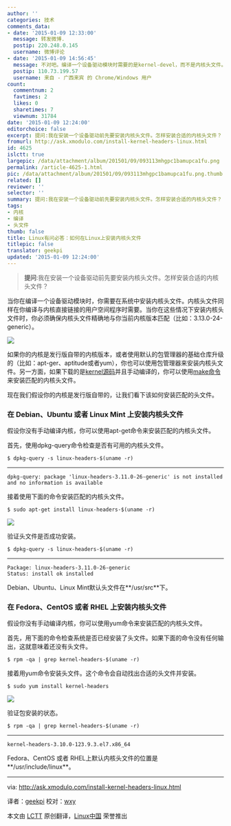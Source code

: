 ```yaml
---
author: ''
categories: 技术
comments_data:
- date: '2015-01-09 12:33:00'
  message: 转发微博.
  postip: 220.248.0.145
  username: 微博评论
- date: '2015-01-09 14:56:45'
  message: 不对吧。编译一个设备驱动模块时需要的是kernel-devel，而不是内核头文件。
  postip: 110.73.199.57
  username: 来自 - 广西来宾 的 Chrome/Windows 用户
count:
  commentnum: 2
  favtimes: 2
  likes: 0
  sharetimes: 7
  viewnum: 31784
date: '2015-01-09 12:24:00'
editorchoice: false
excerpt: 提问:我在安装一个设备驱动前先要安装内核头文件。怎样安装合适的内核头文件？  当你在编译一个设备驱动模块时，你需要在系统中安装内核头文件。内核头文件同样在你编译与内核直接链接的用户空间程序时需要。当你在这些情况下安装内核头文件时，你必须确保内核头文件精确地与你当前内核版本匹配（比如：3.13.0-24-generic）。  如果你的内核是发行版自带的内核版本，或者使用默认的包管理器的基础仓库升级的（比如：apt-ger、aptitude或者yum），你也可以使用包管理器来安装内核头文件。另一方面，如果下载的是kernel源码并且手动编译的，
fromurl: http://ask.xmodulo.com/install-kernel-headers-linux.html
id: 4625
islctt: true
largepic: /data/attachment/album/201501/09/093113mhgpc1bamupca1fu.png
permalink: /article-4625-1.html
pic: /data/attachment/album/201501/09/093113mhgpc1bamupca1fu.png.thumb.jpg
related: []
reviewer: ''
selector: ''
summary: 提问:我在安装一个设备驱动前先要安装内核头文件。怎样安装合适的内核头文件？  当你在编译一个设备驱动模块时，你需要在系统中安装内核头文件。内核头文件同样在你编译与内核直接链接的用户空间程序时需要。当你在这些情况下安装内核头文件时，你必须确保内核头文件精确地与你当前内核版本匹配（比如：3.13.0-24-generic）。  如果你的内核是发行版自带的内核版本，或者使用默认的包管理器的基础仓库升级的（比如：apt-ger、aptitude或者yum），你也可以使用包管理器来安装内核头文件。另一方面，如果下载的是kernel源码并且手动编译的，
tags:
- 内核
- 编译
- 头文件
thumb: false
title: Linux有问必答：如何在Linux上安装内核头文件
titlepic: false
translator: geekpi
updated: '2015-01-09 12:24:00'
---
```



> 
> **提问**:我在安装一个设备驱动前先要安装内核头文件。怎样安装合适的内核头文件？
> 
> 
> 


当你在编译一个设备驱动模块时，你需要在系统中安装内核头文件。内核头文件同样在你编译与内核直接链接的用户空间程序时需要。当你在这些情况下安装内核头文件时，你必须确保内核头文件精确地与你当前内核版本匹配（比如：3.13.0-24-generic）。


![](/data/attachment/album/201501/09/093113mhgpc1bamupca1fu.png)


如果你的内核是发行版自带的内核版本，或者使用默认的包管理器的基础仓库升级的（比如：apt-ger、aptitude或者yum），你也可以使用包管理器来安装内核头文件。另一方面，如果下载的是[kernel源码](https://www.kernel.org/pub/linux/kernel/)并且手动编译的，你可以使用[make命令](https://www.kernel.org/doc/Documentation/kbuild/headers_install.txt)来安装匹配的内核头文件。


现在我们假设你的内核是发行版自带的，让我们看下该如何安装匹配的头文件。


### 在 Debian、Ubuntu 或者 Linux Mint 上安装内核头文件


假设你没有手动编译内核，你可以使用apt-get命令来安装匹配的内核头文件。


首先，使用dpkg-query命令检查是否有可用的内核头文件。



```
$ dpkg-query -s linux-headers-$(uname -r) 

```



---



```
dpkg-query: package 'linux-headers-3.11.0-26-generic' is not installed and no information is available

```

接着使用下面的命令安装匹配的内核头文件。



```
$ sudo apt-get install linux-headers-$(uname -r) 

```

![](/data/attachment/album/201501/09/093116qsxxcg5ckwb2z4gb.jpg)


验证头文件是否成功安装。



```
$ dpkg-query -s linux-headers-$(uname -r) 

```



---



```
Package: linux-headers-3.11.0-26-generic
Status: install ok installed

```

Debian、Ubuntu、Linux Mint默认头文件在**/usr/src**下。


### 在 Fedora、CentOS 或者 RHEL 上安装内核头文件


假设你没有手动编译内核，你可以使用yum命令来安装匹配的内核头文件。


首先，用下面的命令检查系统是否已经安装了头文件。如果下面的命令没有任何输出，这就意味着还没有头文件。



```
$ rpm -qa | grep kernel-headers-$(uname -r)

```

接着用yum命令安装头文件。这个命令会自动找出合适的头文件并安装。



```
$ sudo yum install kernel-headers 

```

![](/data/attachment/album/201501/09/093119yo04zai0wa45544a.jpg)


验证包安装的状态。



```
$ rpm -qa | grep kernel-headers-$(uname -r) 

```



---



```
kernel-headers-3.10.0-123.9.3.el7.x86_64

```

Fedora、CentOS 或者 RHEL上默认内核头文件的位置是**/usr/include/linux**。




---


via: <http://ask.xmodulo.com/install-kernel-headers-linux.html>


译者：[geekpi](https://github.com/geekpi) 校对：[wxy](https://github.com/wxy)


本文由 [LCTT](https://github.com/LCTT/TranslateProject) 原创翻译，[Linux中国](http://linux.cn/) 荣誉推出